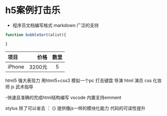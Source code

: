 # h5案例打击乐

- 程序员文档编写格式 markdown 广泛的支持

``` javascript
function bubbleSort(alist){

}
```

| 项目 | 价格 | 数里 |
| :-------- | --------:| :--: |
| iPhone | 3200元 | 5|

html5 强大表现力 用html5+css3 模拟一个pc 打击键盘
导演 html 演员 css 化妆师 js 武术指导

-快速且准确的完成html结构编写
vscode 内置支持emment

stylus 除了可以省去 ： {}
提供像js一样的模块化能力
代码的可读性提升